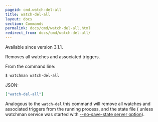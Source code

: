 ```yaml
---
pageid: cmd.watch-del-all
title: watch-del-all
layout: docs
section: Commands
permalink: docs/cmd/watch-del-all.html
redirect_from: docs/cmd/watch-del-all/
---
```


Available since version 3.1.1.

Removes all watches and associated triggers.

From the command line:

~~~bash
$ watchman watch-del-all
~~~

JSON:

~~~json
["watch-del-all"]
~~~

Analogous to the `watch-del` this command will remove all watches and
associated triggers from the running process, and the state file (
unless watchman service was started with
[--no-save-state server option](
/watchman/docs/cli-options.html#server-options)).
